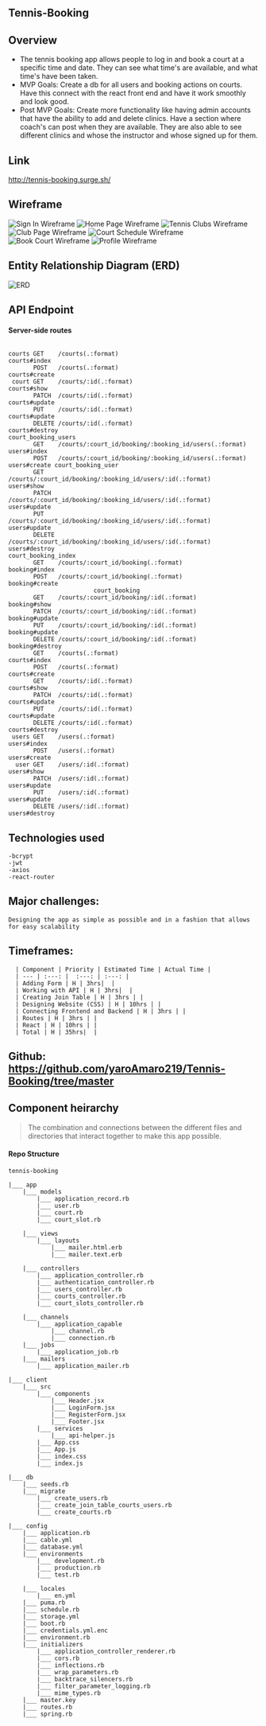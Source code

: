 ## Tennis-Booking 

## Overview

- The tennis booking app allows people to log in and book a court at a specific time and date. They can see what time's are available, and what time's have been taken. 
- MVP Goals: Create a db for all users and booking actions on courts. Have this connect with the react front end and have it work smoothly and look good.
- Post MVP Goals: Create more functionality like having admin accounts that have the ability to add and delete clinics. Have a section where coach's can post when they are available. They are also able to see different clinics and whose the instructor and whose signed up for them. 

## Link
http://tennis-booking.surge.sh/

## Wireframe
![Sign In Wireframe](https://i.imgur.com/rIDLPvml.png)
![Home Page Wireframe](https://i.imgur.com/Qr98pYgl.png)
![Tennis Clubs Wireframe](https://i.imgur.com/uc1ncILl.png)
![Club Page Wireframe](https://i.imgur.com/krmdWN7l.png)
![Court Schedule Wireframe](https://i.imgur.com/9QAmYuUl.png)
![Book Court Wireframe](https://i.imgur.com/p2LY0vVl.png)
![Profile Wireframe](https://i.imgur.com/vCx9hEJl.png)

## Entity Relationship Diagram (ERD)
![ERD](https://i.imgur.com/WnyoRQDh.png)

## API Endpoint
#### Server-side routes
```  
                                           
courts GET    /courts(.:format)                           					       courts#index
       POST   /courts(.:format)       								       courts#create
 court GET    /courts/:id(.:format)   								       courts#show
       PATCH  /courts/:id(.:format)   								       courts#update
       PUT    /courts/:id(.:format)   								       courts#update
       DELETE /courts/:id(.:format)   								       courts#destroy
court_booking_users
       GET    /courts/:court_id/booking/:booking_id/users(.:format)                                    users#index
       POST   /courts/:court_id/booking/:booking_id/users(.:format)                                    users#create court_booking_user 
       GET    /courts/:court_id/booking/:booking_id/users/:id(.:format)                                users#show
       PATCH  /courts/:court_id/booking/:booking_id/users/:id(.:format)                                users#update
       PUT    /courts/:court_id/booking/:booking_id/users/:id(.:format)                                users#update
       DELETE /courts/:court_id/booking/:booking_id/users/:id(.:format)                                users#destroy         
court_booking_index
       GET    /courts/:court_id/booking(.:format)                                                      booking#index
       POST   /courts/:court_id/booking(.:format)                                                      booking#create
                        court_booking 
       GET    /courts/:court_id/booking/:id(.:format)                                                  booking#show
       PATCH  /courts/:court_id/booking/:id(.:format)                                                  booking#update
       PUT    /courts/:court_id/booking/:id(.:format)                                                  booking#update
       DELETE /courts/:court_id/booking/:id(.:format)                                                  booking#destroy
       GET    /courts(.:format)                                                                        courts#index
       POST   /courts(.:format)                                                                        courts#create
       GET    /courts/:id(.:format)                                                                    courts#show
       PATCH  /courts/:id(.:format)                                                                    courts#update
       PUT    /courts/:id(.:format)                                                                    courts#update
       DELETE /courts/:id(.:format)                                                                    courts#destroy
 users GET    /users(.:format)                                                                         users#index
       POST   /users(.:format)                                                                         users#create
  user GET    /users/:id(.:format)                                                                     users#show
       PATCH  /users/:id(.:format)                                                                     users#update
       PUT    /users/:id(.:format)                                                                     users#update
       DELETE /users/:id(.:format)                                                                     users#destroy

```																			
## Technologies used
	-bcrypt
	-jwt
	-axios
	-react-router

## Major challenges:
	Designing the app as simple as possible and in a fashion that allows for easy scalability

## Timeframes:

```
  | Component | Priority | Estimated Time | Actual Time |
  | --- | :---: |  :---: | :---: |
  | Adding Form | H | 3hrs|  |
  | Working with API | H | 3hrs|  |
  | Creating Join Table | H | 3hrs | |
  | Designing Website (CSS) | H | 10hrs | |
  | Connecting Frontend and Backend | H | 3hrs | |
  | Routes | H | 3hrs | |
  | React | H | 10hrs | |
  | Total | H | 35hrs|  |
```  
## Github: https://github.com/yaroAmaro219/Tennis-Booking/tree/master

## Component heirarchy
	
> The combination and connections between the different files and directories that interact together to make this app possible. 

#### Repo Structure

```
tennis-booking

|___ app
	|___ models
		|___ application_record.rb
		|___ user.rb
		|___ court.rb
		|___ court_slot.rb

	|___ views
		|___ layouts
			|___ mailer.html.erb
			|___ mailer.text.erb

	|___ controllers
		|___ application_controller.rb
		|___ authentication_controller.rb
		|___ users_controller.rb
		|___ courts_controller.rb
		|___ court_slots_controller.rb

	|___ channels
		|___ application_capable
			|___ channel.rb
			|___ connection.rb
	|___ jobs
		|___ application_job.rb
	|___ mailers
		|___ application_mailer.rb

|___ client
	|___ src
		|___ components
			|___ Header.jsx
			|___ LoginForm.jsx
			|___ RegisterForm.jsx
			|___ Footer.jsx
		|___ services
			|___ api-helper.js
		|___ App.css
		|___ App.js
		|___ index.css
		|___ index.js

|___ db
	|___ seeds.rb
	|___ migrate
		|___ create_users.rb
		|___ create_join_table_courts_users.rb
		|___ create_courts.rb

|___ config
	|___ application.rb      
	|___ cable.yml          
	|___ database.yml       
	|___ environments
		|___ development.rb
		|___ production.rb
		|___ test.rb

	|___ locales
		|___ en.yml
	|___ puma.rb            
	|___ schedule.rb        
	|___ storage.yml
	|___ boot.rb            
	|___ credentials.yml.enc 
	|___ environment.rb     
	|___ initializers 
		|___ application_controller_renderer.rb 
		|___ cors.rb                           
		|___ inflections.rb                    
		|___ wrap_parameters.rb
		|___ backtrace_silencers.rb            
		|___ filter_parameter_logging.rb       
		|___ mime_types.rb
	|___ master.key 
	|___ routes.rb 
	|___ spring.rb
			

